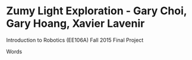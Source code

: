 # Zumy Light Exploration - Gary Choi, Gary Hoang, Xavier Lavenir
Introduction to Robotics (EE106A) Fall 2015 Final Project

Words
